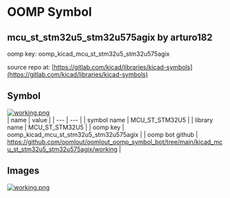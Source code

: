 # OOMP Symbol  
## mcu_st_stm32u5_stm32u575agix  by arturo182  
  
oomp key: oomp_kicad_mcu_st_stm32u5_stm32u575agix  
  
source repo at: [https://gitlab.com/kicad/libraries/kicad-symbols](https://gitlab.com/kicad/libraries/kicad-symbols)  
## Symbol  
  
[![working.png](working_600.png)](working.png)  
| name | value | 
| --- | --- | 
| symbol name | MCU_ST_STM32U5 | 
| library name | MCU_ST_STM32U5 | 
| oomp key | oomp_kicad_mcu_st_stm32u5_stm32u575agix | 
| oomp bot github | https://github.com/oomlout/oomlout_oomp_symbol_bot/tree/main/kicad_mcu_st_stm32u5_stm32u575agix/working | 
## Images  
  
[![working.png](working_140.png)](working.png)  
